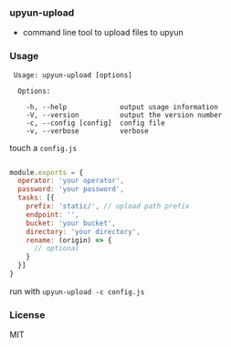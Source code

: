 ### upyun-upload

* command line tool to upload files to upyun

### Usage

```
 Usage: upyun-upload [options]

  Options:

    -h, --help             output usage information
    -V, --version          output the version number
    -c, --config [config]  config file
    -v, --verbose          verbose
```

touch a `config.js`

```js

module.exports = {
  operator: 'your operator',
  password: 'your password',
  tasks: [{
    prefix: 'static/', // upload path prefix
    endpoint: '',
    bucket: 'your bucket',
    directory: 'your directory',
    rename: (origin) => {
      // optional
    }
  }]
}

```

run with `upyun-upload -c config.js`

### License
MIT
